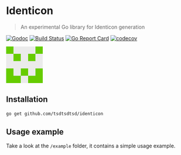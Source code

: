 # Identicon

> An experimental Go library for Identicon generation

[![Godoc][godoc-image]][godoc-url]
[![Build Status][travis-image]][travis-url]
[![Go Report Card][grc-image]][grc-url]
[![codecov](https://codecov.io/gh/tsdtsdtsd/identicon/branch/master/graph/badge.svg)](https://codecov.io/gh/tsdtsdtsd/identicon)

![Example](example/identicon.png "Example")

## Installation

```sh
go get github.com/tsdtsdtsd/identicon
```

## Usage example

Take a look at the `/example` folder, it contains a simple usage example.

<!-- Markdown link & img dfn's -->
[grc-image]: https://goreportcard.com/badge/github.com/tsdtsdtsd/identicon
[grc-url]: https://goreportcard.com/report/github.com/tsdtsdtsd/identicon
[godoc-image]: https://godoc.org/github.com/tsdtsdtsd/identicon?status.svg
[godoc-url]: https://godoc.org/github.com/tsdtsdtsd/identicon
[travis-image]: https://travis-ci.org/tsdtsdtsd/identicon.svg?branch=master
[travis-url]: https://travis-ci.org/tsdtsdtsd/identicon
